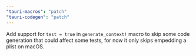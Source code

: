 ```yaml
---
"tauri-macros": "patch"
"tauri-codegen": "patch"
---
```


Add support for `test = true` in `generate_context!` macro to skip some code generation that could affect some tests, for now it only skips empedding a plist on macOS.
